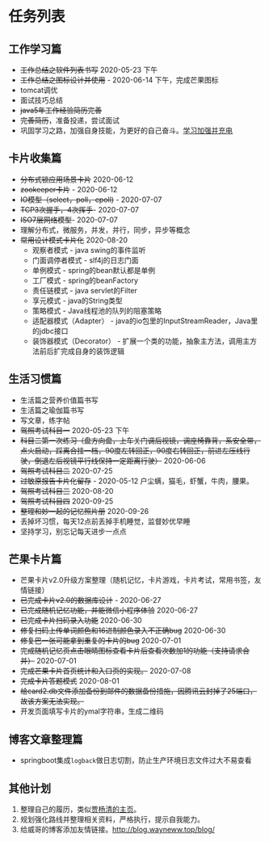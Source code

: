 # 任务列表
## 工作学习篇
* ~~工作总结之软件列表书写~~ 2020-05-23 下午
* ~~工作总结之图标设计并使用~~ - 2020-06-14 下午，完成芒果图标
* tomcat调优
* 面试技巧总结
* ~~java5年工作经验简历完善~~
* ~~完善简历~~，准备投递，尝试面试
* 巩固学习之路，加强自身技能，为更好的自己奋斗。[学习加强并充电](https://www.processon.com/mindmap/5f22514fe0b34d54dad4cd6e)

## 卡片收集篇

* ~~分布式锁应用场景卡片~~ 2020-06-12
* ~~zookeeper卡片~~ - 2020-06-12
* ~~IO模型（select，poll，epoll)~~  - 2020-07-07
* ~~TCP3次握手，4次挥手~~- 2020-07-07
* ~~ISO7层网络模型~~- 2020-07-07
* 理解分布式，微服务，并发，并行，同步，异步等概念
* ~~常用设计模式卡片化~~  2020-08-20
  * 观察者模式 - java swing的事件监听
  * 门面调停者模式 - slf4j的日志门面
  * 单例模式 - spring的bean默认都是单例
  * 工厂模式 - spring的beanFactory
  * 责任链模式 - java servlet的Filter
  * 享元模式 - java的String类型
  * 策略模式 - Java线程池的队列的阻塞策略
  * 适配器模式（Adapter） -  java的io包里的InputStreamReader，Java里的jdbc接口
  * 装饰器模式（Decorator） - 扩展一个类的功能，抽象主方法，调用主方法前后扩完成自身的装饰逻辑


## 生活习惯篇
* 生活篇之营养价值篇书写
* 生活篇之瑜伽篇书写
* 写文章，练字帖
* ~~驾照考试科目一~~  2020-05-23 下午
* ~~科目二第一次练习（盘方向盘，上车关门调后视镜，调座椅靠背，系安全带，点火启动，踩离合挂一档，90度左转回正，90度右转回正，前进左压线行驶，倒退左后视镜平行线保持一定距离行驶）~~ 2020-06-06
* ~~驾照考试科目二~~ 2020-07-25
* ~~过敏原报告卡片化留存~~ - 2020-05-12 户尘螨，猫毛，虾蟹，牛肉，腰果。
* ~~驾照考试科目三~~    2020-08-20
* ~~驾照考试科目四~~   2020-09-25
* ~~整理和妙一起的记忆照片册~~  2020-09-26
* 丢掉坏习惯，每天12点前丢掉手机睡觉，监督妙优早睡
* 坚持学习，别忘记每天进步一点点

## 芒果卡片篇

* 芒果卡片v2.0升级方案整理（随机记忆，卡片游戏，卡片考试，常用书签，友情链接）
* ~~已完成卡片v2.0的数据库设计~~ - 2020-06-27
* ~~已完成随机记忆功能，并能微信小程序体验~~ 2020-06-27
* ~~已完成卡片扫码录入功能~~ 2020-06-30
* ~~修复扫码上传单词颜色和16进制颜色录入不正确bug~~ 2020-06-30
* ~~修复巴一张可能拿到重复的卡片的bug~~ 2020-07-01
* ~~完成随机记忆页点击眼睛图标查看卡片后查看次数加1的功能（支持请求合并）~~ 2020-07-01
* ~~完成芒果卡片首页统计和入口页的实现。~~ 2020-07-08
* ~~完成卡片答题模式~~ 2020-08-01
* ~~给card2.db文件添加备份到邮件的数据备份措施，因腾讯云封掉了25端口，故该方案无法实现。~~
* 开发页面填写卡片的ymal字符串，生成二维码

## 博客文章整理篇

* springboot集成`logback`做日志切割，防止生产环境日志文件过大不易查看

## 其他计划

1. 整理自己的履历，类似[贾杨清的主页](http://daggerfs.com/)。
2. 规划强化路线并整理相关资料，严格执行，提示自我能力。
3. 给威哥的博客添加友情链接。http://blog.wayneww.top/blog/